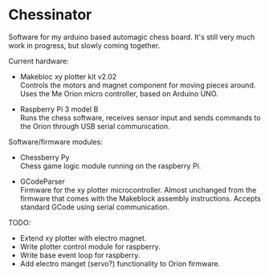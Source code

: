 # Chessinator

Software for my arduino based automagic chess board. It's still very much work in progress, but slowly coming together.

Current hardware:
- Makebloc xy plotter kit v2.02<br>
Controls the motors and magnet component for moving pieces around. Uses the Me Orion micro controller, based on Arduino UNO.

- Raspberry Pi 3 model B<br>
Runs the chess software, receives sensor input and sends commands to the Orion through USB serial communication.

Software/firmware modules:
- Chessberry Py<br>
Chess game logic module running on the raspberry Pi. 

- GCodeParser<br>
Firmware for the xy plotter microcontroller. Almost unchanged from the firmware that comes with the Makeblock assembly instructions. Accepts standard GCode using serial communication. 

TODO: 
- Extend xy plotter with electro magnet.
- Write plotter control module for raspberry.
- Write base event loop for raspberry.
- Add electro manget (servo?) functionality to Orion firmware.
